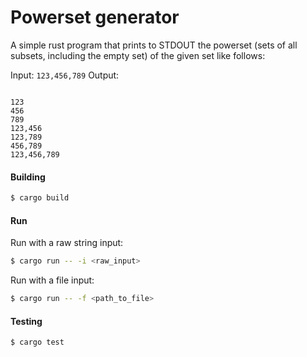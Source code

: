 # Powerset generator
A simple rust program that prints to STDOUT the powerset (sets of all subsets, including the empty set) of the given set like follows:

Input: ```123,456,789```
Output:
```

123
456
789
123,456
123,789
456,789
123,456,789
```
#### Building

```sh
$ cargo build
```

#### Run
Run with a raw string input:
```sh
$ cargo run -- -i <raw_input>
```
Run with a file input:
```sh
$ cargo run -- -f <path_to_file>
```

#### Testing

```sh
$ cargo test
```